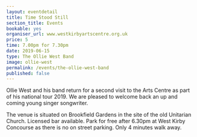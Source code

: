 ```yaml
---
layout: eventdetail
title: Time Stood Still
section_title: Events
bookable: yes
organiser_url: www.westkirbyartscentre.org.uk
price: 5
time: 7.00pm for 7.30pm
date: 2019-06-15
type: The Ollie West Band
image: ollie-west
permalink: /events/the-ollie-west-band
published: false
---
```

Ollie West and his band return for a second visit to the Arts Centre as part of his national tour 2019. We are pleased to welcome back an up and coming young singer songwriter.

The venue is situated on Brookfield Gardens in the site of the old Unitarian Church. Licensed bar available. Park for free after 6.30pm at West Kirby Concourse as there is no on street parking. Only 4 minutes walk away.
